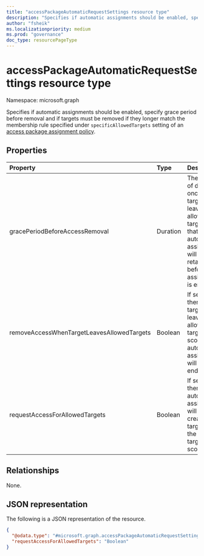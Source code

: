 ```yaml
---
title: "accessPackageAutomaticRequestSettings resource type"
description: "Specifies if automatic assignments should be enabled, specify grace period before removal and if targets must be removed if they longer match the membership rule specified under `specificAllowedTargets` setting of the access package policy."
author: "fsheik"
ms.localizationpriority: medium
ms.prod: "governance"
doc_type: resourcePageType
---
```


# accessPackageAutomaticRequestSettings resource type

Namespace: microsoft.graph

Specifies if automatic assignments should be enabled, specify grace period before removal and if targets must be removed if they longer match the membership rule specified under `specificAllowedTargets` setting of an [access package assignment policy](accesspackageassignmentpolicy.md).

## Properties
|Property|Type|Description|
|:---|:---|:---|
|gracePeriodBeforeAccessRemoval|Duration|The number of days once a target leaves the allowed target scope that their automatic assignment will be retained before their assignment is ended.|
|removeAccessWhenTargetLeavesAllowedTargets|Boolean|If set to true, then when a target leaves the allowed target scope, their automatic assignment will be ended.|
|requestAccessForAllowedTargets|Boolean|If set to true, then automatic assignments will be created for targets in the allowed target scope.|

## Relationships
None.

## JSON representation
The following is a JSON representation of the resource.
<!-- {
  "blockType": "resource",
  "@odata.type": "microsoft.graph.accessPackageAutomaticRequestSettings"
}
-->
``` json
{
  "@odata.type": "#microsoft.graph.accessPackageAutomaticRequestSettings",
  "requestAccessForAllowedTargets": "Boolean"
}
```

